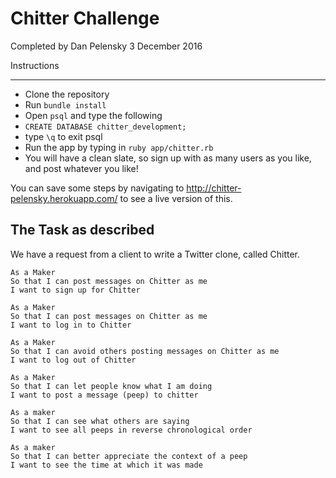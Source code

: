 Chitter Challenge
=================
Completed by Dan Pelensky
3 December 2016

Instructions
*****
* Clone the repository
* Run ```bundle install```
* Open ```psql``` and type the following
* ```CREATE DATABASE chitter_development;```
* type ```\q``` to exit psql
* Run the app by typing in ```ruby app/chitter.rb```
* You will have a clean slate, so sign up with as many users as you like, and post whatever you like!

You can save some steps by navigating to http://chitter-pelensky.herokuapp.com/ to see a live version of this. 

The Task as described
-------

We have a request from a client to write a Twitter clone, called Chitter.

```
As a Maker
So that I can post messages on Chitter as me
I want to sign up for Chitter

As a Maker
So that I can post messages on Chitter as me
I want to log in to Chitter

As a Maker
So that I can avoid others posting messages on Chitter as me
I want to log out of Chitter

As a Maker
So that I can let people know what I am doing  
I want to post a message (peep) to chitter

As a maker
So that I can see what others are saying  
I want to see all peeps in reverse chronological order

As a maker
So that I can better appreciate the context of a peep
I want to see the time at which it was made
```
